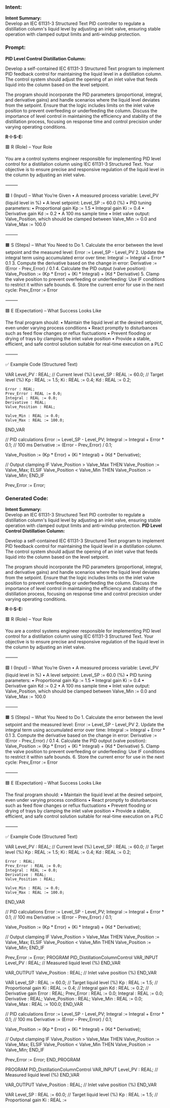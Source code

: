 ### Intent:
**Intent Summary:**  
Develop an IEC 61131-3 Structured Text PID controller to regulate a distillation column's liquid level by adjusting an inlet valve, ensuring stable operation with clamped output limits and anti-windup protection.

### Prompt:
**PID Level Control Distillation Column:**

Develop a self-contained IEC 61131-3 Structured Text program to implement PID feedback control for maintaining the liquid level in a distillation column. The control system should adjust the opening of an inlet valve that feeds liquid into the column based on the level setpoint.

The program should incorporate the PID parameters (proportional, integral, and derivative gains) and handle scenarios where the liquid level deviates from the setpoint. Ensure that the logic includes limits on the inlet valve position to prevent overfeeding or underfeeding the column. Discuss the importance of level control in maintaining the efficiency and stability of the distillation process, focusing on response time and control precision under varying operating conditions.

**R-I-S-E:**

🟥 R (Role) – Your Role

You are a control systems engineer responsible for implementing PID level control for a distillation column using IEC 61131-3 Structured Text. Your objective is to ensure precise and responsive regulation of the liquid level in the column by adjusting an inlet valve.

⸻

🟩 I (Input) – What You’re Given
	•	A measured process variable: Level_PV (liquid level in %)
	•	A level setpoint: Level_SP := 60.0 (%)
	•	PID tuning parameters:
	•	Proportional gain Kp := 1.5
	•	Integral gain Ki := 0.4
	•	Derivative gain Kd := 0.2
	•	A 100 ms sample time
	•	Inlet valve output: Valve_Position, which should be clamped between Valve_Min := 0.0 and Valve_Max := 100.0

⸻

🟧 S (Steps) – What You Need to Do
	1.	Calculate the error between the level setpoint and the measured level:
Error := Level_SP - Level_PV
	2.	Update the integral term using accumulated error over time:
Integral := Integral + Error * 0.1
	3.	Compute the derivative based on the change in error:
Derivative := (Error - Prev_Error) / 0.1
	4.	Calculate the PID output (valve position):
Valve_Position := (Kp * Error) + (Ki * Integral) + (Kd * Derivative)
	5.	Clamp the valve position to prevent overfeeding or underfeeding:
Use IF conditions to restrict it within safe bounds.
	6.	Store the current error for use in the next cycle:
Prev_Error := Error

⸻

🟦 E (Expectation) – What Success Looks Like

The final program should:
	•	Maintain the liquid level at the desired setpoint, even under varying process conditions
	•	React promptly to disturbances such as feed flow changes or reflux fluctuations
	•	Prevent flooding or drying of trays by clamping the inlet valve position
	•	Provide a stable, efficient, and safe control solution suitable for real-time execution on a PLC

⸻

✅ Example Code (Structured Text)

VAR
    Level_PV : REAL;                    // Current level (%)
    Level_SP : REAL := 60.0;            // Target level (%)
    Kp : REAL := 1.5;
    Ki : REAL := 0.4;
    Kd : REAL := 0.2;

    Error : REAL;
    Prev_Error : REAL := 0.0;
    Integral : REAL := 0.0;
    Derivative : REAL;
    Valve_Position : REAL;

    Valve_Min : REAL := 0.0;
    Valve_Max : REAL := 100.0;
END_VAR

// PID calculations
Error := Level_SP - Level_PV;
Integral := Integral + Error * 0.1;            // 100 ms
Derivative := (Error - Prev_Error) / 0.1;

Valve_Position := (Kp * Error) + (Ki * Integral) + (Kd * Derivative);

// Output clamping
IF Valve_Position > Valve_Max THEN
    Valve_Position := Valve_Max;
ELSIF Valve_Position < Valve_Min THEN
    Valve_Position := Valve_Min;
END_IF

Prev_Error := Error;

### Generated Code:
**Intent Summary:**  
Develop an IEC 61131-3 Structured Text PID controller to regulate a distillation column's liquid level by adjusting an inlet valve, ensuring stable operation with clamped output limits and anti-windup protection.
**PID Level Control Distillation Column:**

Develop a self-contained IEC 61131-3 Structured Text program to implement PID feedback control for maintaining the liquid level in a distillation column. The control system should adjust the opening of an inlet valve that feeds liquid into the column based on the level setpoint.

The program should incorporate the PID parameters (proportional, integral, and derivative gains) and handle scenarios where the liquid level deviates from the setpoint. Ensure that the logic includes limits on the inlet valve position to prevent overfeeding or underfeeding the column. Discuss the importance of level control in maintaining the efficiency and stability of the distillation process, focusing on response time and control precision under varying operating conditions.

**R-I-S-E:**

🟥 R (Role) – Your Role

You are a control systems engineer responsible for implementing PID level control for a distillation column using IEC 61131-3 Structured Text. Your objective is to ensure precise and responsive regulation of the liquid level in the column by adjusting an inlet valve.

⸻

🟩 I (Input) – What You’re Given
	•	A measured process variable: Level_PV (liquid level in %)
	•	A level setpoint: Level_SP := 60.0 (%)
	•	PID tuning parameters:
	•	Proportional gain Kp := 1.5
	•	Integral gain Ki := 0.4
	•	Derivative gain Kd := 0.2
	•	A 100 ms sample time
	•	Inlet valve output: Valve_Position, which should be clamped between Valve_Min := 0.0 and Valve_Max := 100.0

⸻

🟧 S (Steps) – What You Need to Do
	1.	Calculate the error between the level setpoint and the measured level:
Error := Level_SP - Level_PV
	2.	Update the integral term using accumulated error over time:
Integral := Integral + Error * 0.1
	3.	Compute the derivative based on the change in error:
Derivative := (Error - Prev_Error) / 0.1
	4.	Calculate the PID output (valve position):
Valve_Position := (Kp * Error) + (Ki * Integral) + (Kd * Derivative)
	5.	Clamp the valve position to prevent overfeeding or underfeeding:
Use IF conditions to restrict it within safe bounds.
	6.	Store the current error for use in the next cycle:
Prev_Error := Error

⸻

🟦 E (Expectation) – What Success Looks Like

The final program should:
	•	Maintain the liquid level at the desired setpoint, even under varying process conditions
	•	React promptly to disturbances such as feed flow changes or reflux fluctuations
	•	Prevent flooding or drying of trays by clamping the inlet valve position
	•	Provide a stable, efficient, and safe control solution suitable for real-time execution on a PLC

⸻

✅ Example Code (Structured Text)

VAR
    Level_PV : REAL;                    // Current level (%)
    Level_SP : REAL := 60.0;            // Target level (%)
    Kp : REAL := 1.5;
    Ki : REAL := 0.4;
    Kd : REAL := 0.2;

    Error : REAL;
    Prev_Error : REAL := 0.0;
    Integral : REAL := 0.0;
    Derivative : REAL;
    Valve_Position : REAL;

    Valve_Min : REAL := 0.0;
    Valve_Max : REAL := 100.0;
END_VAR

// PID calculations
Error := Level_SP - Level_PV;
Integral := Integral + Error * 0.1;            // 100 ms
Derivative := (Error - Prev_Error) / 0.1;

Valve_Position := (Kp * Error) + (Ki * Integral) + (Kd * Derivative);

// Output clamping
IF Valve_Position > Valve_Max THEN
    Valve_Position := Valve_Max;
ELSIF Valve_Position < Valve_Min THEN
    Valve_Position := Valve_Min;
END_IF

Prev_Error := Error;
PROGRAM PID_DistillationColumnControl
VAR_INPUT
    Level_PV : REAL; // Measured liquid level (%)
END_VAR

VAR_OUTPUT
    Valve_Position : REAL; // Inlet valve position (%)
END_VAR

VAR
    Level_SP : REAL := 60.0; // Target liquid level (%)
    Kp : REAL := 1.5; // Proportional gain
    Ki : REAL := 0.4; // Integral gain
    Kd : REAL := 0.2; // Derivative gain
    Error : REAL;
    Prev_Error : REAL := 0.0;
    Integral : REAL := 0.0;
    Derivative : REAL;
    Valve_Position : REAL;
    Valve_Min : REAL := 0.0;
    Valve_Max : REAL := 100.0;
END_VAR

// PID calculations
Error := Level_SP - Level_PV;
Integral := Integral + Error * 0.1;            // 100 ms
Derivative := (Error - Prev_Error) / 0.1;

Valve_Position := (Kp * Error) + (Ki * Integral) + (Kd * Derivative);

// Output clamping
IF Valve_Position > Valve_Max THEN
    Valve_Position := Valve_Max;
ELSIF Valve_Position < Valve_Min THEN
    Valve_Position := Valve_Min;
END_IF

Prev_Error := Error;
END_PROGRAM


PROGRAM PID_DistillationColumnControl
VAR_INPUT
    Level_PV : REAL; // Measured liquid level (%)
END_VAR

VAR_OUTPUT
    Valve_Position : REAL; // Inlet valve position (%)
END_VAR

VAR
    Level_SP : REAL := 60.0; // Target liquid level (%)
    Kp : REAL := 1.5; // Proportional gain
    Ki : REAL :=
